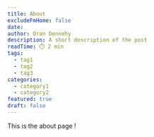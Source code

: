 ```yaml
---
title: About
excludeFmHome: false
date: 
author: Oran Dennehy
description: A short description of the post
readTime: ⏱️ 2 min
tags:
  - tag1
  - tag2
  - tag3
categories:
  - category1
  - category2
featured: true
draft: false
---
```


This is the about page !